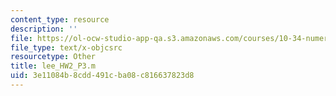 ```yaml
---
content_type: resource
description: ''
file: https://ol-ocw-studio-app-qa.s3.amazonaws.com/courses/10-34-numerical-methods-applied-to-chemical-engineering-fall-2015/3e11084b8cdd491cba08c816637823d8_lee_HW2_P3.m
file_type: text/x-objcsrc
resourcetype: Other
title: lee_HW2_P3.m
uid: 3e11084b-8cdd-491c-ba08-c816637823d8
---
```

